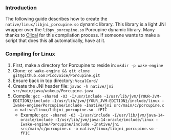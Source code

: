 ### Introduction
The following guide describes how to create the ```native/linux/libjni_porcupine.so``` dynamic library. This library is a light JNI
wrapper over the ```libpv_porcupine.so``` Porcupine dynamic library. Many thanks to [Olical](https://github.com/Olical/clojure-wake-word-detection) for
this compilation process. If someone wants to make a script that does this all automatically, have at it.

### Compiling for Linux
1) First, make a directory for Porcupine to reside in: ```mkdir -p wake-engine```
2) Clone: ```cd wake-engine && git clone git@github.com:Picovoice/Porcupine.git```
2) Ensure back in top directory: ```VocalCord/```
3) Create the JNI header file: ```javac -h native/jni src/main/java/wakeup/Porcupine.java```
4) Compile: ```gcc -shared -O3 -I/usr/include -I/usr/lib/jvm/{YOUR-JVM-EDITION}/include -I/usr/lib/jvm/{YOUR_JVM-EDITION}/include/linux -Iwake-engine/Porcupine/include -Inative/jni src/main/c/porcupine.c -o native/linux/libjni_porcupine.so -fPIC```
    - Example: ```gcc -shared -O3 -I/usr/include -I/usr/lib/jvm/java-14-oracle/include -I/usr/lib/jvm/java-14-oracle/include/linux -Iwake-engine/Porcupine/include -Inative/jni src/main/c/porcupine.c -o native/linux/libjni_porcupine.so -fPIC```
